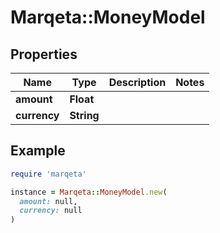# Marqeta::MoneyModel

## Properties

| Name | Type | Description | Notes |
| ---- | ---- | ----------- | ----- |
| **amount** | **Float** |  |  |
| **currency** | **String** |  |  |

## Example

```ruby
require 'marqeta'

instance = Marqeta::MoneyModel.new(
  amount: null,
  currency: null
)
```

